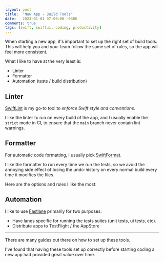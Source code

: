 ```yaml
---
layout: post
title:  "New App - Build Tools"
date:   2023-01-01 07:00:00 -0300
comments: true
tags: [swift, swiftui, coding, productivity]
---
```


When starting a new app, it's important to set up the right set of build tools. This will help you and your team follow the same set of rules, so the app will feel more consistent.

What I like to have at the very least is:

- Linter
- Formatter
- Automation (tests / build distribution)

## Linter

[SwiftLint](https://github.com/realm/SwiftLint) is my go-to tool to _enforce Swift style and conventions_.

I like the linter to run on every build of the app, and I usually enable the `strict` mode in CI, to ensure that the `main` branch never contain lint warnings.

## Formatter

For automatic code formatting, I usually pick [SwiftFormat](https://github.com/nicklockwood/SwiftFormat).

I like the formatter to run every time we run the tests, so we avoid the annoying side effect of losing the undo-history on every normal build every time it modifies the files.

Here are the options and rules I like the most:

<script src="https://gist.github.com/mdb1/7412f16a62ef0e8cabb7fe0b77fb965f.js"></script>

## Automation

I like to use [Fastlane](https://fastlane.tools/) primarily for two purposes:

* Have lanes specific for running the tests suites (unit tests, ui tests, etc).
* Distribute apps to TestFlight / the AppStore

---

There are many guides out there on how to set up these tools.

I've found that having these tools set up correctly before starting coding a new app had provided great value over time.
